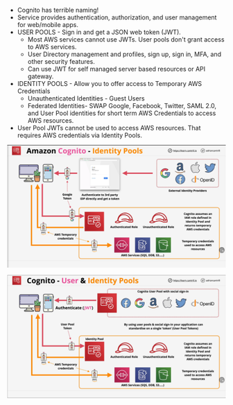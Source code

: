 * Cognito has terrible naming!
* Service provides authentication, authorization, and user management for web/mobile apps.
* USER POOLS - Sign in and get a JSON web token (JWT). 
  * Most AWS services cannot use JWTs. User pools don't grant access to AWS services.
  * User Directory management and profiles, sign up, sign in, MFA, and other security features.
  * Can use JWT for self managed server based resources or API gateway.
* IDENTITY POOLS - Allow you to offer access to Temporary AWS Credentials
  * Unauthenticated Identities - Guest Users
  * Federated Identities- SWAP Google, Facebook, Twitter, SAML 2.0, and User Pool identities for short term AWS Credentials to access AWS resources.
* User Pool JWTs cannot be used to access AWS resources. That requires AWS credentials via Identity Pools.

![Identity Pools.png](Images/Identity%20Pools.png)

![User-And-Identity-Pools.png](Images/User-And-Identity-Pools.png)
